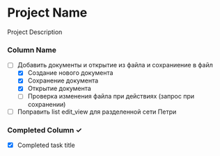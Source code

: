 # Project Name
Project Description

### Column Name
- [ ] Добавить документы и открытие из файла и сохраниение в файл
    - [x] Создание нового документа
    - [x] Сохранение документа
    - [x] Открытие документа
    - [ ] Проверка изменения файла при действиях (запрос при сохранении)
- [ ] Поправить list edit_view для разделенной сети Петри

### Completed Column ✓
- [x] Completed task title  